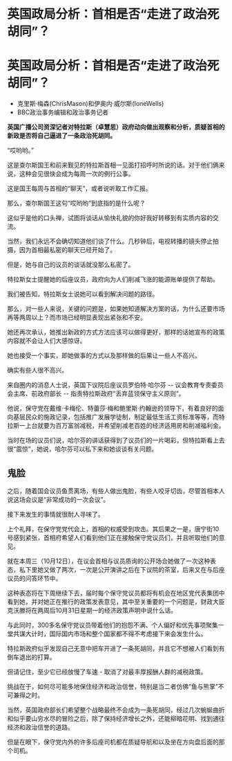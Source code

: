 # 英国政局分析：首相是否“走进了政治死胡同”？

#  英国政局分析：首相是否“走进了政治死胡同”？

  * 克里斯·梅森(ChrisMason)和伊奥内·威尔斯(IoneWells) 
  * BBC政治事务编辑和政治事务记者 



**英国广播公司资深记者对特拉斯（卓慧思）政府动向做出观察和分析，质疑首相的新政是否将自己逼进了一条政治死胡同。**

“哎哟哟。”

这是查尔斯国王和前来觐见的特拉斯首相一见面打招呼时所说的话。对于他们俩来说，这种会见很快会成为每周一次的例行公事。

这是国王每周与首相的“聊天”，或者说听取工作汇报。

那么，查尔斯国王这句“哎哟哟”到底指的是什么呢？

这似乎是他的口头禅，试图将谈话从愉快礼貌的你好我好转移到有实质内容的交流。

当然，我们永远不会确切知道他们谈了什么。几秒钟后，电视转播的镜头停止拍摄，因为首相最私密的聊天已经开始了。

但是，她与自己的议员的谈话就没那么私密了。

特拉斯女士提醒她的后座议员，政府向为人们削减飞涨的能源账单提供了帮助。

我们被告知，特拉斯女士说她可以看到解决问题的路径。

那么，对一些人来说，关键的问题是，如果她知道解决方案的话，为什么还要市场再等两周以上？而市场已经明显表现出紧张和不安。

她还再次承认，她推出新政的方式方法应该可以做得更好，那样的话她宣布的政策内容就不会让人们大感惊讶。

她也接受一个事实，即她做事的方式以及那样做的后果让一些人不高兴。

确实有些人很不高兴。

来自圈内的消息人士说，英国下议院后座议员罗伯特·哈尔芬 -- 议会教育专责委员会主席、前政府部长 -- 指责特拉斯政府“丢弃蓝领保守主义原则”。

他说，保守党在戴维·卡梅伦、特蕾莎·梅和鲍里斯·约翰逊的领导下，有着良好的面向基层民众的施政记录，包括推广发展学徒制，制定最低生活工资标准等等，而特拉斯一上台就要为百万富翁减税，并希望削减老百姓的经济适用房和削减福利金。

当时在场的议员们说，哈尔芬的讲话获得到了议员们的一片喝彩，但特拉斯看上去很“震惊”，她说，哈尔芬可以私下来和她谈谈有关问题。

##  鬼脸

之后，随着国会议员鱼贯离场，有些人做出鬼脸，有些人咬牙切齿，尽管首相本人说这场会议是“非常成功的一次会议”。

接下来发生的事情就很耐人寻味了。

上个礼拜，在保守党党代会上，首相的权威受到攻击。其后果之一是，唐宁街10号感到紧张，首相府希望人们看到他们正在接触保守党议员们，并且听取他们的意见。

就在本周三（10月12日），在议会首相与议员质询的公开场合她做了一次这种表态，私下里她又做了两次，一次是公开演讲之后在下议院的茶室，后来又在与后座议员的问答环节中。

这种表态将在下周继续下去，届时每个保守党议员都将有机会在地区党代表集团中看到她，并对她正在推行的政策发表意见，其中至关重要的一个问题是，财政大臣克沃滕将在两周后10月31日星期一的经济政策声明中说什么话。

与此同时，300多名保守党议员带着他们的抱怨不满、个人偏好和优先事项聚集一堂共谋大计时，国际国内市场和整个国家都不得不考虑接下来会发生什么。

特拉斯政府似乎发现自己无意中把车开进了一条死胡同，并且它不想被人们看到有倒车退出的打算。

但请记住，至少它已经放慢了车速 - 取消了对最丰厚报酬人群的减税政策。

挑战在于，如何尽可能多地保住经济和政治信誉，特别是当二者仿佛“鱼与熊掌”不可兼得之时。

当然，英国政府部长们希望整个战略最终不会成为一条死胡同，经过几次蜿蜒曲折和似乎要山穷水尽的冒险之后，除了保持经济增长之外，还能柳暗花明、找到通往经济和政治信誉的道路。

但是在眼下，保守党内外的许多后座司机都在质疑导航和以及坐在方向盘后面的那个司机。


